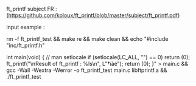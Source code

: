 ft_printf subject FR : (https://github.com/koloux/ft_printf/blob/master/subject/ft_printf.pdf)

input example :

rm -f ft_printf_test && make re && make clean && echo "#include \"inc/ft_printf.h\"

int main(void)
{
 // man setlocale
 if (setlocale(LC_ALL, \"\") == 0)
 return (0);
 ft_printf(\"\nResult of ft_printf : %ls\n\", L\"†ïàé\");
 return (0);
}" > main.c && gcc -Wall -Wextra -Werror -o ft_printf_test main.c libftprintf.a && ./ft_printf_test